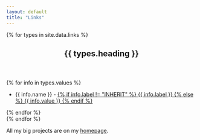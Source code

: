 ```yaml
---
layout: default
title: "Links"
---
```

{% for types in site.data.links %}
<section>
  <header>
    <h2>{{ types.heading }}</h2>
  </header>
  {% for info in types.values %}
  <ul>
    <li>
      <span class="bold">{{ info.name }}</span> -
      <a href="{{ info.value }}" class="mono">
        {% if info.label != "INHERIT" %}
          {{ info.label }}
        {% else %}
          {{ info.value }}
        {% endif %}
      </a>
    </li>
  </ul>
  {% endfor %}
</section>
{% endfor %}

All my big projects are on my [homepage](/).
